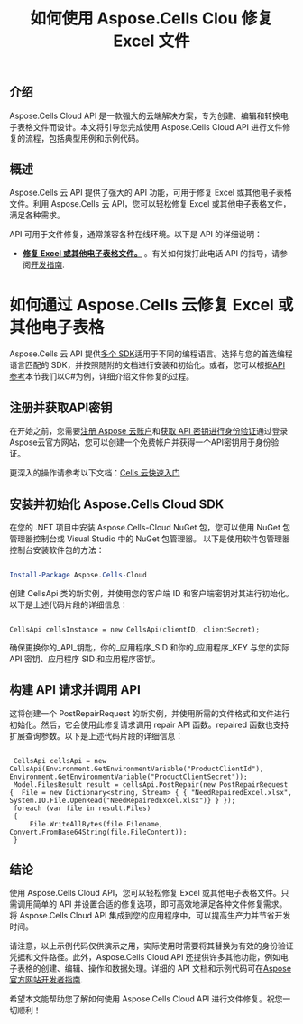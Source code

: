 ﻿---
title: 如何使用 Aspose.Cells Clou 修复 Excel 文件
linktitle: 如何修复 Excel fil
type: docs
url: /zh/how-to-repair-excel-file
description: 如何使用 Aspose.Cells Cloud 修复 Excel 或其他电子表格文件
weight: 10
kwords: Excel、Office 云、REST API、电子表格、PDF、CSV、Json、Markdown、如何通过 Aspose.Cells 云修复 Excel 或其他电子表格文件
---
## 介绍

Aspose.Cells Cloud API 是一款强大的云端解决方案，专为创建、编辑和转换电子表格文件而设计。本文将引导您完成使用 Aspose.Cells Cloud API 进行文件修复的流程，包括典型用例和示例代码。

## 概述

Aspose.Cells 云 API 提供了强大的 API 功能，可用于修复 Excel 或其他电子表格文件。利用 Aspose.Cells 云 API，您可以轻松修复 Excel 或其他电子表格文件，满足各种需求。

API 可用于文件修复，通常兼容各种在线环境。以下是 API 的详细说明：

- **[修复 Excel 或其他电子表格文件。](https://reference.aspose.cloud/cells/#/LightCells/PostRepair)** 。有关如何拨打此电话 API 的指导，请参阅[开发指南](https://docs.aspose.cloud/cells/repair/).

# 如何通过 Aspose.Cells 云修复 Excel 或其他电子表格

Aspose.Cells 云 API 提供[多个 SDK](https://github.com/aspose-cells-cloud)适用于不同的编程语言。选择与您的首选编程语言匹配的 SDK，并按照随附的文档进行安装和初始化。或者，您可以根据[API 参考](https://reference.aspose.cloud/cells/)本节我们以C#为例，详细介绍文件修复的过程。

## 注册并获取API密钥

在开始之前，您需要[注册 Aspose 云账户](https://id.containerize.com/signup)和[获取 API 密钥进行身份验证](https://dashboard.aspose.cloud/applications)通过登录Aspose云官方网站，您可以创建一个免费帐户并获得一个API密钥用于身份验证。

更深入的操作请参考以下文档：[Cells 云快速入门](https://docs.aspose.cloud/cells/quickstart/)

## 安装并初始化 Aspose.Cells Cloud SDK

在您的 .NET 项目中安装 Aspose.Cells-Cloud NuGet 包，您可以使用 NuGet 包管理器控制台或 Visual Studio 中的 NuGet 包管理器。
以下是使用软件包管理器控制台安装软件包的方法：

```Powershell

Install-Package Aspose.Cells-Cloud

```

创建 CellsApi 类的新实例，并使用您的客户端 ID 和客户端密钥对其进行初始化。以下是上述代码片段的详细信息：

```CSharp

CellsApi cellsInstance = new CellsApi(clientID, clientSecret);

```

确保更换你的_API_钥匙，你的_应用程序_SID 和你的_应用程序_KEY 与您的实际 API 密钥、应用程序 SID 和应用程序密钥。

## 构建 API 请求并调用 API

这将创建一个 PostRepairRequest 的新实例，并使用所需的文件格式和文件进行初始化。然后，它会使用此修复请求调用 repair API 函数。repaired 函数也支持扩展查询参数。以下是上述代码片段的详细信息：

```CSharp

 CellsApi cellsApi = new CellsApi(Environment.GetEnvironmentVariable("ProductClientId"), Environment.GetEnvironmentVariable("ProductClientSecret"));
 Model.FilesResult result = cellsApi.PostRepair(new PostRepairRequest {  File = new Dictionary<string, Stream> { { "NeedRepairedExcel.xlsx", System.IO.File.OpenRead("NeedRepairedExcel.xlsx")} } });
 foreach (var file in result.Files)
 {
     File.WriteAllBytes(file.Filename, Convert.FromBase64String(file.FileContent));
 }

```

## 结论

使用 Aspose.Cells Cloud API，您可以轻松修复 Excel 或其他电子表格文件。只需调用简单的 API 并设置合适的修复选项，即可高效地满足各种文件修复需求。将 Aspose.Cells Cloud API 集成到您的应用程序中，可以提高生产力并节省开发时间。

请注意，以上示例代码仅供演示之用，实际使用时需要将其替换为有效的身份验证凭据和文件路径。此外，Aspose.Cells Cloud API 还提供许多其他功能，例如电子表格的创建、编辑、操作和数据处理。详细的 API 文档和示例代码可在[Aspose 官方网站开发者指南](/developer-guide/).

希望本文能帮助您了解如何使用 Aspose.Cells Cloud API 进行文件修复。祝您一切顺利！
